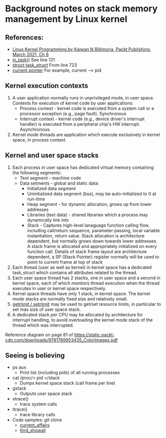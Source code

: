 # Background notes on stack memory management by Linux kernel
## References:
* [Linux Kernel Programming by Kaiwan N Billimoria, Packt Publishing, March 2021, Ch 6](https://static.packt-cdn.com/downloads/9781789953435_ColorImages.pdf)
* [in_task()](https://github.com/torvalds/linux/blob/master/include/linux/preempt.h)  See line 121
* [struct task_struct](https://github.com/torvalds/linux/blob/master/include/linux/sched.h)  From line 723
* [current pointer](https://www.kernel.org/doc/html/latest/kernel-hacking/hacking.html#current)  For example, current --> pid    

## Kernel execution contexts
1. A user application normally runs in unprivileged mode, in user space.  Contexts for execution of kernel code by user applications:
    * Process context - kernel code is executed from a system call or a processor exception (e.g., page fault).  Synchronous
    * Interrupt context - kernel code (e.g., device driver's interrupt handler) is executed from a peripheral chip's HW interrupt.  Asynchronous.
2. Kernel mode threads are application which execute exclusively in kernel space, in process context.

## Kernel and user space stacks
1. Each process in user space has dedicated virtual memory containing the following segments:
    * Text segment - machine code
    * Data setments - global and static data:
      * Initialized data segment
      * Uninitialized data segment (bss), may be auto-initialized to 0 at run-time
      * Heap segment - for dynamic allocation, grows up from lower addresses
      * Libraries (text data) - shared libraries which a process may dynamically link into
      * Stack - Captures high-level lanaguage function calling flow, including call/return sequence, parameter passing, local variable instantiation, return value.
          Stack allocation is architecture dependent, but normally grows down towards lower addresses.  
          A stack frame is allocated and appropriately initialized on every funciton call.
          Details of stack frame layout are architecture dependent, a SP (Stack Pointer) register normally will be used to point to current frame at top of stack
2. Each thread (user as well as kernel) in kernel space has a dedicated task_struct which contains all attributes related to the thread.
3. Each user space thread has 2 stacks, one in user space and a second in kernel space, each of which monitors thread execution when the thread executes in user or kernel space respectively.
4. Kernel space threads have only 1 stack, in kernel space.  The kernel mode stacks are normally fixed size and relatively small.
5. [getrlimit / setrlimit](https://man7.org/linux/man-pages/man2/setrlimit.2.html) may be used to get/set resource limits, in particular to set max size of user space stack.
6. A dedicated stack per CPU may be allocated by architecture for interrupt handling, to avoid overloading the kernel mode stack of the thread which was interrupted.
  
Reference diagram on page 81 of https://static.packt-cdn.com/downloads/9781789953435_ColorImages.pdf

## Seeing is believing
* ps aux   
    * Print list (including pids) of all running processes
* cat /proc/< pid >/stack   
    * Dumps kernel space stack (call frame per line)
* gstack
    * Outputs user space stack
* strace()  
    * trace system calls
* ltrace()
    * trace library calls
 * Code samples:   git clone
   * [current_affairs](https://github.com/PacktPublishing/Linux-Kernel-Programming/tree/master/ch6/current_affairs)
   * [thrd_showall](https://github.com/PacktPublishing/Linux-Kernel-Programming/tree/master/ch6/foreach/thrd_showall)
